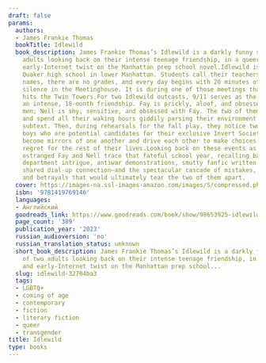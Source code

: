 ```yaml
---
draft: false
params:
  authors:
  - James Frankie Thomas
  bookTitle: Idlewild
  book_description: James Frankie Thomas’s Idlewild is a darkly funny story of two
    adults looking back on their intense teenage friendship, in a queer, trans, and
    early-Internet twist on the Manhattan prep school novel.Idlewild is a tiny, artsy
    Quaker high school in lower Manhattan. Students call their teachers by their first
    names, there are no grades, and every day begins with 20 minutes of contemplative
    silence in the Meetinghouse. It is during one of those meetings that an airplane
    hits the Twin Towers.For two Idlewild outcasts, 9/11 serves as the first day of
    an intense, 18-month friendship. Fay is prickly, aloof, and obsessed with gay
    men; Nell is shy, sensitive, and obsessed with Fay. The two of them bond fiercely
    and spend all their waking hours giddily parsing their environment for homoerotic
    subtext. Then, during rehearsals for the fall play, they notice two sexually ambiguous
    boys who are potential candidates for their exclusive Invert Society. The pairs
    become mirrors of one another and drive each other to make choices that they’ll
    regret for the rest of their lives.Looking back on these events as adults, the
    estranged Fay and Nell trace that fateful school year, recalling backstage theater
    department intrigue, antiwar demonstrations, smutty fanfic written over AIM, a
    shared dial-up connection—and the spectacular cascade of mistakes, miscommunications,
    and betrayals that would ultimately tear the two of them apart.
  cover: https://images-na.ssl-images-amazon.com/images/S/compressed.photo.goodreads.com/books/1676128100i/98653925.jpg
  isbn: '9781419769146'
  languages:
  - Английский
  goodreads_link: https://www.goodreads.com/book/show/98653925-idlewild
  page_count: '389'
  publication_year: '2023'
  russian_audioversion: 'no'
  russian_translation_status: unknown
  short_book_description: James Frankie Thomas’s Idlewild is a darkly funny story
    of two adults looking back on their intense teenage friendship, in a queer, trans,
    and early-Internet twist on the Manhattan prep school...
  slug: idlewild-32704ba3
  tags:
  - LGBTQ+
  - coming of age
  - contemporary
  - fiction
  - literary fiction
  - queer
  - transgender
title: Idlewild
type: books
---
```


